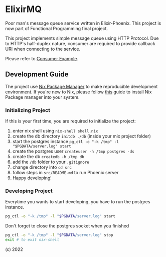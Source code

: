 # ElixirMQ  
Poor man's message queue service written in Elixir-Phoenix. This project is now part of Functional Programming final project.  

This project implements simple message queue using HTTP Protocol. Due to HTTP's half-duplex nature, consumer are required to provide callback URI when connecting to the service.

Please refer to [Consumer Example](https://github.com/IoriU/consumer-example).

## Development Guide

The project use [Nix Package Manager](https://nixos.org/) to make reproducible development environment. If you're new to Nix, please follow [this](https://nixos.org/download.html) guide to install Nix Package manager into your system. 

### Initializing Project

If this is your first time, you are required to initialize the project:

1. enter nix shell using `nix-shell shell.nix`
2. create the db directory `initdb ./db` (inside your mix project folder)
3. start the postgres instance `pg_ctl -o "-k /tmp" -l "$PGDATA/server.log" start`
4. create the postgres user `createuser -h /tmp postgres -ds`
5. create the db `createdb -h /tmp db`
6. add the `/db` folder to your `.gitignore`
7. change directory into `cd src`
8. follow steps in `src/README.md` to run Phoenix server
9. Happy developing!

### Developing Project

Everytime you wants to start developing, you have to run the postgres instance.

```sh
pg_ctl -o "-k /tmp" -l "$PGDATA/server.log" start
```

Don't forget to close the postgres socket when you finished  

```sh
pg_ctl -o "-k /tmp" -l "$PGDATA/server.log" stop
exit # to exit nix-shell
```

(c) 2022
